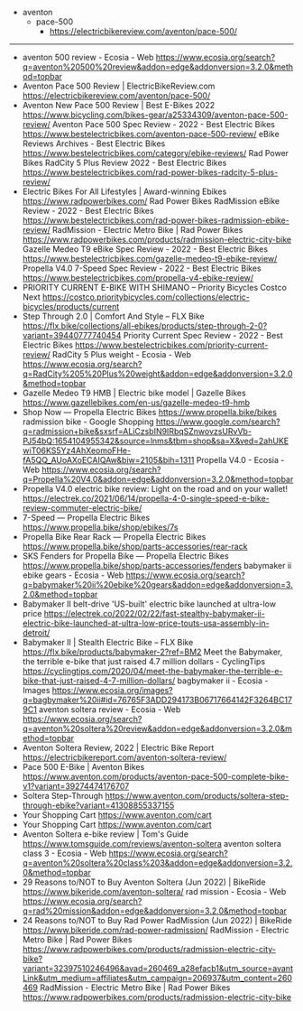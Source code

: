 - aventon
	- pace-500
		- https://electricbikereview.com/aventon/pace-500/
- ---
- aventon 500 review - Ecosia - Web
  https://www.ecosia.org/search?q=aventon%20500%20review&addon=edge&addonversion=3.2.0&method=topbar
- Aventon Pace 500 Review | ElectricBikeReview.com
  https://electricbikereview.com/aventon/pace-500/
- Aventon New Pace 500 Review | Best E-Bikes 2022
  https://www.bicycling.com/bikes-gear/a25334309/aventon-pace-500-review/
  Aventon Pace 500 Spec Review - 2022 - Best Electric Bikes
  https://www.bestelectricbikes.com/aventon-pace-500-review/
  eBike Reviews Archives - Best Electric Bikes
  https://www.bestelectricbikes.com/category/ebike-reviews/
  Rad Power Bikes RadCity 5 Plus Review 2022 - Best Electric Bikes
  https://www.bestelectricbikes.com/rad-power-bikes-radcity-5-plus-review/
- Electric Bikes For All Lifestyles | Award-winning Ebikes
  https://www.radpowerbikes.com/
  Rad Power Bikes RadMission eBike Review - 2022 - Best Electric Bikes
  https://www.bestelectricbikes.com/rad-power-bikes-radmission-ebike-review/
  RadMission - Electric Metro Bike | Rad Power Bikes
  https://www.radpowerbikes.com/products/radmission-electric-city-bike
  Gazelle Medeo T9 eBike Spec Review - 2022 - Best Electric Bikes
  https://www.bestelectricbikes.com/gazelle-medeo-t9-ebike-review/
  Propella V4.0 7-Speed Spec Review - 2022 - Best Electric Bikes
  https://www.bestelectricbikes.com/propella-v4-ebike-review/
- PRIORITY CURRENT E-BIKE WITH SHIMANO – Priority Bicycles Costco Next
  https://costco.prioritybicycles.com/collections/electric-bicycles/products/current
- Step Through 2.0 | Comfort And Style – FLX Bike
  https://flx.bike/collections/all-ebikes/products/step-through-2-0?variant=39440777740454
  Priority Current Spec Review - 2022 - Best Electric Bikes
  https://www.bestelectricbikes.com/priority-current-review/
  RadCity 5 Plus weight - Ecosia - Web
  https://www.ecosia.org/search?q=RadCity%205%20Plus%20weight&addon=edge&addonversion=3.2.0&method=topbar
- Gazelle Medeo T9 HMB | Electric bike model | Gazelle Bikes
  https://www.gazellebikes.com/en-us/gazelle-medeo-t9-hmb
- Shop Now — Propella Electric Bikes
  https://www.propella.bike/bikes
  radmission bike - Google Shopping
  https://www.google.com/search?q=radmission+bike&sxsrf=ALiCzsbIN9IRbqSZnwovzsURvVb-PJ54bQ:1654104955342&source=lnms&tbm=shop&sa=X&ved=2ahUKEwiT06KS5Yz4AhXeomoFHe-fA5QQ_AUoAXoECAIQAw&biw=2105&bih=1311
  Propella V4.0 - Ecosia - Web
  https://www.ecosia.org/search?q=Propella%20V4.0&addon=edge&addonversion=3.2.0&method=topbar
- Propella V4.0 electric bike review: Light on the road and on your wallet!
  https://electrek.co/2021/06/14/propella-4-0-single-speed-e-bike-review-commuter-electric-bike/
- 7-Speed — Propella Electric Bikes
  https://www.propella.bike/shop/ebikes/7s
- Propella Bike Rear Rack — Propella Electric Bikes
  https://www.propella.bike/shop/parts-accessories/rear-rack
- SKS Fenders for Propella Bike — Propella Electric Bikes
  https://www.propella.bike/shop/parts-accessories/fenders
  babymaker ii ebike gears - Ecosia - Web
  https://www.ecosia.org/search?q=babymaker%20ii%20ebike%20gears&addon=edge&addonversion=3.2.0&method=topbar
- Babymaker II belt-drive 'US-built' electric bike launched at ultra-low price
  https://electrek.co/2022/02/22/fast-stealthy-babymaker-ii-electric-bike-launched-at-ultra-low-price-touts-usa-assembly-in-detroit/
- Babymaker II | Stealth Electric Bike – FLX Bike
  https://flx.bike/products/babymaker-2?ref=BM2
  Meet the Babymaker, the terrible e-bike that just raised 4.7 million dollars - CyclingTips
  https://cyclingtips.com/2020/04/meet-the-babymaker-the-terrible-e-bike-that-just-raised-4-7-million-dollars/
  bagbymaker ii - Ecosia - Images
  https://www.ecosia.org/images?q=bagbymaker%20ii#id=76765F3ADD294173B06717664142F3264BC179C1
  aventon soltera review - Ecosia - Web
  https://www.ecosia.org/search?q=aventon%20soltera%20review&addon=edge&addonversion=3.2.0&method=topbar
- Aventon Soltera Review, 2022 | Electric Bike Report
  https://electricbikereport.com/aventon-soltera-review/
- Pace 500 E-Bike | Aventon Bikes
  https://www.aventon.com/products/aventon-pace-500-complete-bike-v1?variant=39274474176707
- Soltera Step-Through
  https://www.aventon.com/products/soltera-step-through-ebike?variant=41308855337155
- Your Shopping Cart
  https://www.aventon.com/cart
- Your Shopping Cart
  https://www.aventon.com/cart
- Aventon Soltera e-bike review | Tom's Guide
  https://www.tomsguide.com/reviews/aventon-soltera
  aventon soltera class 3 - Ecosia - Web
  https://www.ecosia.org/search?q=aventon%20soltera%20class%203&addon=edge&addonversion=3.2.0&method=topbar
- 29 Reasons to/NOT to Buy Aventon Soltera (Jun 2022) | BikeRide
  https://www.bikeride.com/aventon-soltera/
  rad mission - Ecosia - Web
  https://www.ecosia.org/search?q=rad%20mission&addon=edge&addonversion=3.2.0&method=topbar
- 24 Reasons to/NOT to Buy Rad Power RadMission (Jun 2022) | BikeRide
  https://www.bikeride.com/rad-power-radmission/
  RadMission - Electric Metro Bike | Rad Power Bikes
  https://www.radpowerbikes.com/products/radmission-electric-city-bike?variant=32397510246496&avad=260469_a28efacb1&utm_source=avantLink&utm_medium=affiliates&utm_campaign=206937&utm_content=260469
  RadMission - Electric Metro Bike | Rad Power Bikes
  https://www.radpowerbikes.com/products/radmission-electric-city-bike